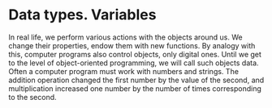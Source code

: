 # Data types. Variables

In real life, we perform various actions with the objects around us. We change their properties, endow them with new functions. 
By analogy with this, computer programs also control objects,
only digital ones. Until we get to the level of object-oriented programming, 
we will call such objects data.
Often a computer program must work with numbers and strings.
The addition operation changed the first number by the value of the second,
and multiplication increased one number by the number of times corresponding to the second.
